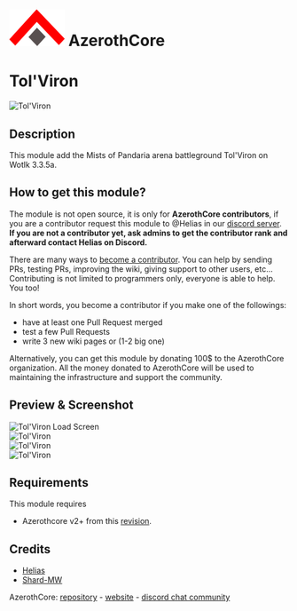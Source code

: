 # ![logo](https://raw.githubusercontent.com/azerothcore/azerothcore.github.io/master/images/logo-github.png) AzerothCore

# Tol'Viron
![Tol'Viron](https://raw.githubusercontent.com/azerothcore/mod-arena-tolviron/master/icon.png)


## Description
This module add the Mists of Pandaria arena battleground Tol'Viron on Wotlk 3.3.5a.

## How to get this module?

The module is not open source, it is only for **AzerothCore contributors**, if you are a contributor request this module to @Helias in our [discord server](https://discordapp.com/invite/gkt4y2x).  
**If you are not a contributor yet, ask admins to get the contributor rank and afterward contact Helias on Discord.**

There are many ways to [become a contributor](http://www.azerothcore.org/wiki/Contribute). You can help by sending PRs, testing PRs, improving the wiki, giving support to other users, etc... Contributing is not limited to programmers only, everyone is able to help. You too!

In short words, you become a contributor if you make one of the followings:
- have at least one Pull Request merged
- test a few Pull Requests
- write 3 new wiki pages or (1-2 big one)

Alternatively, you can get this module by donating 100$ to the AzerothCore organization. All the money donated to AzerothCore will be used to maintaining the infrastructure and support the community.

## Preview & Screenshot

![Tol'Viron Load Screen](https://raw.githubusercontent.com/azerothcore/mod-arena-tolviron/master/images/LoadScreenTolvirArena.png)  
![Tol'Viron](https://raw.githubusercontent.com/azerothcore/mod-arena-tolviron/master/images/TolViron.jpg)  
![Tol'Viron](https://raw.githubusercontent.com/azerothcore/mod-arena-tolviron/master/images/TolViron2.png)  
![Tol'Viron](https://raw.githubusercontent.com/azerothcore/mod-arena-tolviron/master/images/TolViron3.png)

## Requirements
This module requires
- Azerothcore v2+ from this [revision](https://github.com/azerothcore/azerothcore-wotlk/commit/eadcb1a78208f1b777bbd847048f495128c84372).


## Credits

* [Helias](https://github.com/Helias)
* [Shard-MW](https://github.com/Shard-MW)

AzerothCore: [repository](https://github.com/azerothcore) - [website](http://azerothcore.org/) - [discord chat community](https://discord.gg/PaqQRkd)
